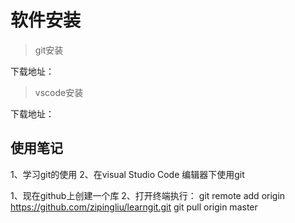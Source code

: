 # 软件安装
> git安装

下载地址：

> vscode安装

下载地址：



## 使用笔记
1、学习git的使用
2、在visual Studio Code 编辑器下使用git


1、现在github上创建一个库
2、打开终端执行：
git remote add origin https://github.com/zipingliu/learngit.git
git pull origin master
